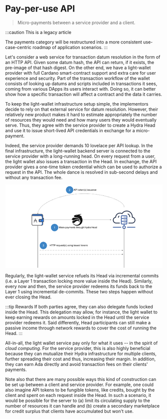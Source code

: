 # Pay-per-use API

> Micro-payments between a service provider and a client.

:::caution This is a legacy article

The payments category will be restructured into a more consistent
use-case-centric roadmap of application scenarios.
:::

Let's consider a web service for transaction datum resolution in the form of an HTTP API. Given some datum hash, the API can return, if it exists, the pre-image of that hash digest. On the other end, we have a light-wallet provider with full Cardano smart-contract support and extra care for user experience and security. Part of the transaction workflow of the wallet consists of looking up datums and scripts included in transactions it sees, coming from various DApps its users interact with. Doing so, it can better show how a specific transaction will affect a contract and the data it carries.

To keep the light-wallet infrastructure setup simple, the implementors decide to rely on that external service for datum resolution. However, their relatively new product makes it hard to estimate appropriately the number of resources they would need and how many users they would eventually serve. Thus, they agree with the service provider to create a Hydra Head and use it to issue short-lived API credentials in exchange for a micro-payment.

Indeed, the service provider demands 10 lovelace per API lookup. In the final infrastructure, the light-wallet backend server is connected to the service provider with a long-running head. On every request from a user, the light wallet also issues a transaction in the Head. In exchange, the API provider gives a one-time token credential which can be used to authorize a request in the API. The whole dance is resolved in sub-second delays and without any transaction fee.

![](./diagram.png)

Regularly, the light-wallet service refuels its Head via incremental commits (i.e. a Layer 1 transaction locking more value inside the Head). Similarly, every now and then, the service provider redeems its funds back to the Layer 1 using incremental de-commits. These two steps happen without ever closing the Head.

:::tip Rewards
If both parties agree, they can also delegate funds locked inside the Head. This delegation may allow, for instance, the light wallet to keep earning rewards on amounts locked in the Head until the service provider redeems it. Said differently, Head participants can still make a passive income through network rewards to cover the cost of running the Head.
:::

All-in-all, the light wallet service pay only for what it uses -- in the spirit of _cloud computing_. For the service provider, this is also highly beneficial because they can mutualize their Hydra infrastructure for multiple clients, further spreading their cost and thus, increasing their margin. In addition, they can earn Ada directly and avoid transaction fees on their clients' payments.

Note also that there are many possible ways this kind of construction can be set up between a client and service provider. For example, one could also imagine API tokens to be fungible tokens, like credits, bought by the client and spent on each request inside the Head. In such a scenario, it would be possible for the server to (a) limit its circulating supply to the number of resources it can handle and (b) create a secondary marketplace for credit surplus that clients have accumulated but won't use.
